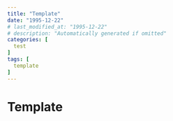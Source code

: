 ```yaml
---
title: "Template"
date: "1995-12-22"
# last_modified_at: "1995-12-22"
# description: "Automatically generated if omitted"
categories: [
  test
]
tags: [
  template
]
---
```


# Template
